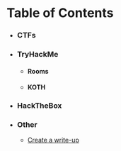 # Table of Contents <br>

 - ### CTFs

 - ### TryHackMe
    - #### Rooms
    - #### KOTH

 - ### HackTheBox

 - ### Other
   - [Create a write-up](./add_writeup.md)

